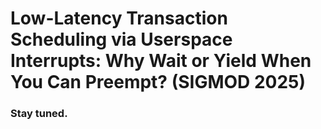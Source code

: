 # Low-Latency Transaction Scheduling via Userspace Interrupts: Why Wait or Yield When You Can Preempt? (SIGMOD 2025)

### Stay tuned.
